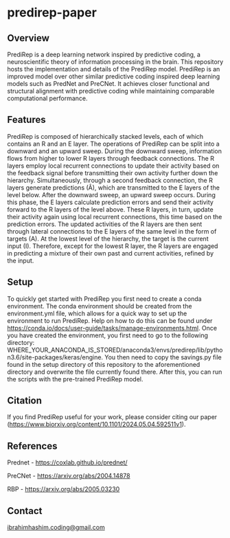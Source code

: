# predirep-paper

## Overview

PrediRep is a deep learning network inspired by predictive coding, a neuroscientific theory of information processing in the brain. This repository hosts the implementation and details of the PrediRep model. PrediRep is an improved model over other similar predictive    coding inspired deep learning models such as PredNet and PreCNet. It achieves closer functional and structural alignment with predictive coding while maintaining comparable computational performance.

## Features

PrediRep is composed of hierarchically stacked levels, each of which contains an R and an E layer. The operations of PrediRep can be split into a downward and an upward sweep. During the downward sweep, information flows from higher to lower R layers through feedback connections. The R layers employ local recurrent connections to update their activity based on the feedback signal before transmitting their own activity further down the hierarchy. Simultaneously, through a second feedback connection, the R layers generate predictions (Â), which are transmitted to the E layers of the level below. After the downward sweep, an upward sweep occurs. During this phase, the E layers calculate prediction errors and send their activity forward to the R layers of the level above. These R layers, in turn, update their activity again using local recurrent connections, this time based on the prediction errors. The updated activities of the R layers are then sent through lateral connections to the E layers of the same level in the form of targets (A). At the lowest level of the hierarchy, the target is the current input (I). Therefore, except for the lowest R layer, the R layers are engaged in predicting a mixture of their own past and current activities, refined by the input. 

## Setup

To quickly get started with PrediRep you first need to create a conda environment. The conda environment should be created from the environment.yml file, which allows for a quick way to set up the environment to run PrediRep. Help on how to do this can be found under https://conda.io/docs/user-guide/tasks/manage-environments.html. Once you have created the environment, you first need to go to the following directory: WHERE_YOUR_ANACONDA_IS_STORED/anaconda3/envs/predirep/lib/python3.6/site-packages/keras/engine. You then need to copy the savings.py file found in the setup directory of this repository to the aforementioned directory and overwrite the file currently found there. After this, you can run the scripts with the pre-trained PrediRep model.

## Citation
If you find PrediRep useful for your work, please consider citing our paper (https://www.biorxiv.org/content/10.1101/2024.05.04.592511v1).

## References

Prednet - https://coxlab.github.io/prednet/

PreCNet - https://arxiv.org/abs/2004.14878

RBP - https://arxiv.org/abs/2005.03230

## Contact

ibrahimhashim.coding@gmail.com



